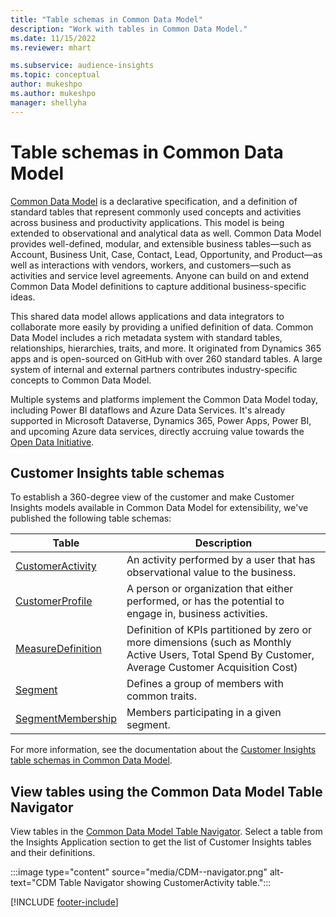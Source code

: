 ```yaml
---
title: "Table schemas in Common Data Model"
description: "Work with tables in Common Data Model."
ms.date: 11/15/2022
ms.reviewer: mhart

ms.subservice: audience-insights
ms.topic: conceptual
author: mukeshpo
ms.author: mukeshpo
manager: shellyha
---
```


# Table schemas in Common Data Model

[Common Data Model](/common-data-model/) is a declarative specification, and a definition of standard tables that represent commonly used concepts and activities across business and productivity applications. This model is being extended to observational and analytical data as well. Common Data Model provides well-defined, modular, and extensible business tables—such as Account, Business Unit, Case, Contact, Lead, Opportunity, and Product—as well as interactions with vendors, workers, and customers—such as activities and service level agreements. Anyone can build on and extend Common Data Model definitions to capture additional business-specific ideas.

This shared data model allows applications and data integrators to collaborate more easily by providing a unified definition of data. Common Data Model includes a rich metadata system with standard tables, relationships, hierarchies, traits, and more. It originated from Dynamics 365 apps and is open-sourced on GitHub with over 260 standard tables. A large system of internal and external partners contributes industry-specific concepts to Common Data Model.

Multiple systems and platforms implement the Common Data Model today, including Power BI dataflows and Azure Data Services. It's already supported in Microsoft Dataverse, Dynamics 365, Power Apps, Power BI, and upcoming Azure data services, directly accruing value towards the [Open Data Initiative](https://dynamics.microsoft.com/en-us/open-data-initiative/).

## Customer Insights table schemas

To establish a 360-degree view of the customer and make Customer Insights models available in Common Data Model for extensibility, we've published the following table schemas:

| Table | Description |
|---------|---------|
|[CustomerActivity](/common-data-model/schema/core/applicationcommon/foundationcommon/crmcommon/solutions/customerinsights/customeractivity) | An activity performed by a user that has observational value to the business. |
|[CustomerProfile](/common-data-model/schema/core/applicationcommon/foundationcommon/crmcommon/solutions/customerinsights/customerprofile) | A person or organization that either performed, or has the potential to engage in, business activities. |
|[MeasureDefinition](/common-data-model/schema/core/applicationcommon/foundationcommon/crmcommon/solutions/customerinsights/measuredefinition) | Definition of KPIs partitioned by zero or more dimensions (such as Monthly Active Users, Total Spend By Customer, Average Customer Acquisition Cost) |
|[Segment](/common-data-model/schema/core/applicationcommon/foundationcommon/crmcommon/solutions/customerinsights/segment) | Defines a group of members with common traits. |
|[SegmentMembership](/common-data-model/schema/core/applicationcommon/foundationcommon/crmcommon/solutions/customerinsights/segmentmembership) | Members participating in a given segment. |

For more information, see the documentation about the [Customer Insights table schemas in Common Data Model](/common-data-model/schema/core/applicationcommon/foundationcommon/crmcommon/solutions/customerinsights/overview).

## View tables using the Common Data Model Table Navigator

View tables in the [Common Data Model Table Navigator](https://microsoft.github.io/CDM/). Select a table from the Insights Application section to get the list of Customer Insights tables and their definitions.

:::image type="content" source="media/CDM--navigator.png" alt-text="CDM Table Navigator showing CustomerActivity table.":::

[!INCLUDE [footer-include](includes/footer-banner.md)]
